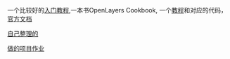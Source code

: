 一个比较好的[入门教程](http://linwei.xyz/ol3-primer/index.html),一本书OpenLayers Cookbook, 一个[教程](https://chenjiamian.github.io/OpenLayers-3.x-Cookbook-Doc/#)和对应的代码，[官方文档](https://openlayers.org/en/latest/apidoc/module-ol_source_Vector.VectorSourceEvent.html)

[自己整理的](https://zhuanlan.zhihu.com/p/592460193)

[做的项目作业](https://github.com/youxt-njnu/hgisworkHD)